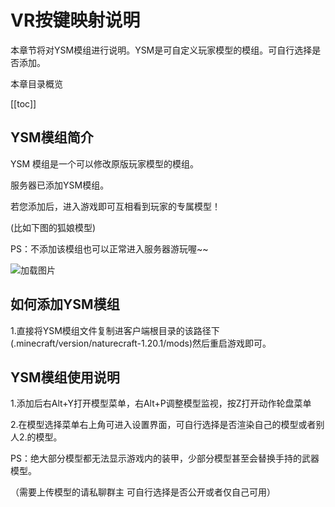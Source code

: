 # VR按键映射说明

本章节将对YSM模组进行说明。YSM是可自定义玩家模型的模组。可自行选择是否添加。

本章目录概览

[[toc]]

## YSM模组简介

YSM 模组是一个可以修改原版玩家模型的模组。

服务器已添加YSM模组。

若您添加后，进入游戏即可互相看到玩家的专属模型！

(比如下图的狐娘模型)

PS：不添加该模组也可以正常进入服务器游玩喔~~

![加载图片](/img/ysm.webp)

## 如何添加YSM模组

1.直接将YSM模组文件复制进客户端根目录的该路径下(.minecraft/version/naturecraft-1.20.1/mods)然后重启游戏即可。

## YSM模组使用说明

1.添加后右Alt+Y打开模型菜单，右Alt+P调整模型监视，按Z打开动作轮盘菜单

2.在模型选择菜单右上角可进入设置界面，可自行选择是否渲染自己的模型或者别人2.的模型。

PS：绝大部分模型都无法显示游戏内的装甲，少部分模型甚至会替换手持的武器模型。

（需要上传模型的请私聊群主 可自行选择是否公开或者仅自己可用）